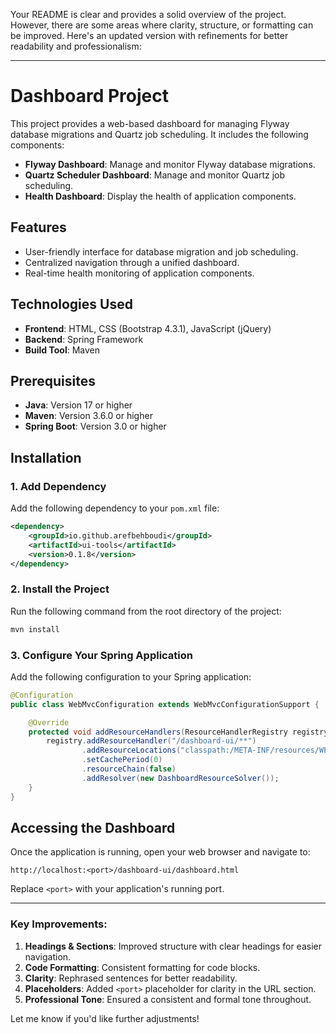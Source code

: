 Your README is clear and provides a solid overview of the project. However, there are some areas where clarity, structure, or formatting can be improved. Here's an updated version with refinements for better readability and professionalism:

---

# Dashboard Project

This project provides a web-based dashboard for managing Flyway database migrations and Quartz job scheduling. It includes the following components:

- **Flyway Dashboard**: Manage and monitor Flyway database migrations.
- **Quartz Scheduler Dashboard**: Manage and monitor Quartz job scheduling.
- **Health Dashboard**: Display the health of application components.

## Features

- User-friendly interface for database migration and job scheduling.
- Centralized navigation through a unified dashboard.
- Real-time health monitoring of application components.

## Technologies Used

- **Frontend**: HTML, CSS (Bootstrap 4.3.1), JavaScript (jQuery)
- **Backend**: Spring Framework
- **Build Tool**: Maven

## Prerequisites

- **Java**: Version 17 or higher
- **Maven**: Version 3.6.0 or higher
- **Spring Boot**: Version 3.0 or higher

## Installation

### 1. Add Dependency

Add the following dependency to your `pom.xml` file:

```xml
<dependency>
    <groupId>io.github.arefbehboudi</groupId>
    <artifactId>ui-tools</artifactId>
    <version>0.1.8</version>
</dependency>
```

### 2. Install the Project

Run the following command from the root directory of the project:

```bash
mvn install
```

### 3. Configure Your Spring Application

Add the following configuration to your Spring application:

```java
@Configuration
public class WebMvcConfiguration extends WebMvcConfigurationSupport {

    @Override
    protected void addResourceHandlers(ResourceHandlerRegistry registry) {
        registry.addResourceHandler("/dashboard-ui/**")
                .addResourceLocations("classpath:/META-INF/resources/WEB-INF/views/")
                .setCachePeriod(0)
                .resourceChain(false)
                .addResolver(new DashboardResourceSolver());
    }
}
```

## Accessing the Dashboard

Once the application is running, open your web browser and navigate to:

```
http://localhost:<port>/dashboard-ui/dashboard.html
```

Replace `<port>` with your application's running port.

---

### Key Improvements:

1. **Headings & Sections**: Improved structure with clear headings for easier navigation.
2. **Code Formatting**: Consistent formatting for code blocks.
3. **Clarity**: Rephrased sentences for better readability.
4. **Placeholders**: Added `<port>` placeholder for clarity in the URL section.
5. **Professional Tone**: Ensured a consistent and formal tone throughout.

Let me know if you'd like further adjustments!